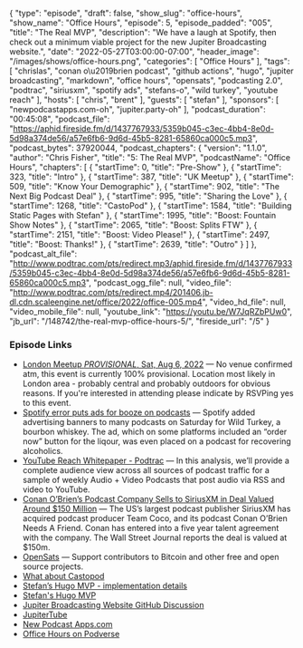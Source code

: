 {
  "type": "episode",
  "draft": false,
  "show_slug": "office-hours",
  "show_name": "Office Hours",
  "episode": 5,
  "episode_padded": "005",
  "title": "The Real MVP",
  "description": "We have a laugh at Spotify, then check out a minimum viable project for the new Jupiter Broadcasting website.",
  "date": "2022-05-27T03:00:00-07:00",
  "header_image": "/images/shows/office-hours.png",
  "categories": [
    "Office Hours"
  ],
  "tags": [
    "chrislas",
    "conan o\u2019brien podcast",
    "github actions",
    "hugo",
    "jupiter broadcasting",
    "markdown",
    "office hours",
    "opensats",
    "podcasting 2.0",
    "podtrac",
    "siriusxm",
    "spotify ads",
    "stefans-o",
    "wild turkey",
    "youtube reach"
  ],
  "hosts": [
    "chris",
    "brent"
  ],
  "guests": [
    "stefan"
  ],
  "sponsors": [
    "newpodcastapps.com-oh",
    "jupiter.party-oh"
  ],
  "podcast_duration": "00:45:08",
  "podcast_file": "https://aphid.fireside.fm/d/1437767933/5359b045-c3ec-4bb4-8e0d-5d98a374de56/a57e6fb6-9d6d-45b5-8281-65860ca000c5.mp3",
  "podcast_bytes": 37920044,
  "podcast_chapters": {
    "version": "1.1.0",
    "author": "Chris Fisher",
    "title": "5: The Real MVP",
    "podcastName": "Office Hours",
    "chapters": [
      {
        "startTime": 0,
        "title": "Pre-Show"
      },
      {
        "startTime": 323,
        "title": "Intro"
      },
      {
        "startTime": 387,
        "title": "UK Meetup"
      },
      {
        "startTime": 509,
        "title": "Know Your Demographic"
      },
      {
        "startTime": 902,
        "title": "The Next Big Podcast Deal"
      },
      {
        "startTime": 995,
        "title": "Sharing the Love"
      },
      {
        "startTime": 1268,
        "title": "CastoPod"
      },
      {
        "startTime": 1584,
        "title": "Building Static Pages with Stefan"
      },
      {
        "startTime": 1995,
        "title": "Boost: Fountain Show Notes"
      },
      {
        "startTime": 2065,
        "title": "Boost: Splits FTW"
      },
      {
        "startTime": 2151,
        "title": "Boost: Video Please!"
      },
      {
        "startTime": 2497,
        "title": "Boost: Thanks!"
      },
      {
        "startTime": 2639,
        "title": "Outro"
      }
    ]
  },
  "podcast_alt_file": "http://www.podtrac.com/pts/redirect.mp3/aphid.fireside.fm/d/1437767933/5359b045-c3ec-4bb4-8e0d-5d98a374de56/a57e6fb6-9d6d-45b5-8281-65860ca000c5.mp3",
  "podcast_ogg_file": null,
  "video_file": "http://www.podtrac.com/pts/redirect.mp4/201406.jb-dl.cdn.scaleengine.net/office/2022/office-005.mp4",
  "video_hd_file": null,
  "video_mobile_file": null,
  "youtube_link": "https://youtu.be/W7JqRZbPUw0",
  "jb_url": "/148742/the-real-mvp-office-hours-5/",
  "fireside_url": "/5"
}


### Episode Links

  * [London Meetup *PROVISIONAL*, Sat, Aug 6, 2022](https://www.meetup.com/jupiterbroadcasting/events/286056077/ "London Meetup *PROVISIONAL*, Sat, Aug 6, 2022") — No venue confirmed atm, this event is currently 100% provisional. Location most likely in London area - probably central and probably outdoors for obvious reasons. If you're interested in attending please indicate by RSVPing yes to this event.
  * [Spotify error puts ads for booze on podcasts](https://podnews.net/update/spotify-booze "Spotify error puts ads for booze on podcasts") — Spotify added advertising banners to many podcasts on Saturday for Wild Turkey, a bourbon whiskey. The ad, which on some platforms included an “order now” button for the liqour, was even placed on a podcast for recovering alcoholics. 
  * [YouTube Reach Whitepaper - Podtrac](https://analytics.podtrac.com/videopodcastsyoutube "YouTube Reach Whitepaper - Podtrac") — In this analysis, we’ll provide a complete audience view across all sources of podcast traffic for a sample of weekly Audio + Video Podcasts that post audio via RSS and video to YouTube.
  * [Conan O’Brien’s Podcast Company Sells to SiriusXM in Deal Valued Around $150 Million](https://www.wsj.com/articles/conan-obriens-podcast-company-sells-to-siriusxm-in-deal-valued-around-150-million-11653306900 "Conan O’Brien’s Podcast Company Sells to SiriusXM in Deal Valued Around $150 Million") — The US’s largest podcast publisher SiriusXM has acquired podcast producer Team Coco, and its podcast Conan O’Brien Needs A Friend. Conan has entered into a five year talent agreement with the company. The Wall Street Journal reports the deal is valued at $150m.
  * [OpenSats](https://opensats.org/ "OpenSats") — Support contributors to Bitcoin and other free and open source projects.
  * [What about Castopod](https://github.com/JupiterBroadcasting/jupiterbroadcasting.com/discussions/8#discussioncomment-2806785 "What about Castopod")
  * [Stefan’s Hugo MVP - implementation details](https://github.com/JupiterBroadcasting/jupiterbroadcasting.com/discussions/8#discussioncomment-2735876 "Stefan’s Hugo MVP - implementation details")
  * [Stefan's Hugo MVP](https://jb.codefighters.net/ "Stefan's Hugo MVP")
  * [Jupiter Broadcasting Website GitHub Discussion ](https://github.com/JupiterBroadcasting/jupiterbroadcasting.com/discussions/8 "Jupiter Broadcasting Website GitHub Discussion ")
  * [JupiterTube](https://jupiter.tube/ "JupiterTube")
  * [New Podcast Apps.com](https://podcastindex.org/apps?appTypes=app&elements=Chapters%2CValue "New Podcast Apps.com")
  * [Office Hours on Podverse](https://podverse.fm/podcast/GLuztlxs0- "Office Hours on Podverse")


